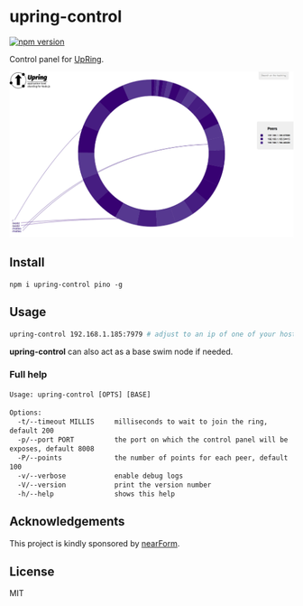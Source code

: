 # upring-control

[![npm version][npm-badge]][npm-url]

Control panel for [UpRing][upring].

![screenshot][screenshot-url]

## Install

```
npm i upring-control pino -g
```

## Usage

```sh
upring-control 192.168.1.185:7979 # adjust to an ip of one of your hosts
```

**upring-control** can also act as a base swim node if needed.

### Full help

```
Usage: upring-control [OPTS] [BASE]

Options:
  -t/--timeout MILLIS     milliseconds to wait to join the ring, default 200
  -p/--port PORT          the port on which the control panel will be exposes, default 8008
  -P/--points             the number of points for each peer, default 100
  -v/--verbose            enable debug logs
  -V/--version            print the version number
  -h/--help               shows this help
```


## Acknowledgements

This project is kindly sponsored by [nearForm](http://nearform.com).

## License

MIT

[upring]: https://github.com/mcollina/upring
[logo-url]: https://raw.githubusercontent.com/mcollina/upring/master/upring.png
[screenshot-url]: https://raw.githubusercontent.com/mcollina/upring-control/master/control.png
[npm-badge]: https://badge.fury.io/js/upring-control.svg
[npm-url]: https://badge.fury.io/js/upring-control
